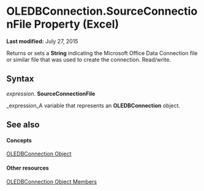 
# OLEDBConnection.SourceConnectionFile Property (Excel)

 **Last modified:** July 27, 2015

Returns or sets a  **String** indicating the Microsoft Office Data Connection file or similar file that was used to create the connection. Read/write.

## Syntax

 _expression_. **SourceConnectionFile**

 _expression_A variable that represents an  **OLEDBConnection** object.


## See also


#### Concepts


 [OLEDBConnection Object](f246e544-9854-8e71-a7f7-dec57dd725e4.md)
#### Other resources


 [OLEDBConnection Object Members](2f1a2f81-ee3a-1b60-8dc3-87818e1790c1.md)

